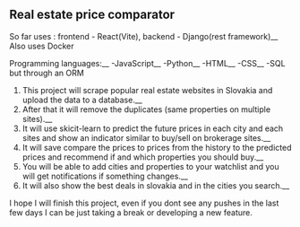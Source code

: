 ## Real estate price comparator

So far uses : frontend - React(Vite), backend - Django(rest framework)__
Also uses Docker

Programming languages:__
-JavaScript__
-Python__
-HTML__
-CSS__
-SQL but through an ORM

1. This project will scrape popular real estate websites in Slovakia and upload the data to a database.__
2. After that it will remove the duplicates (same properties on multiple sites).__
3. It will use skicit-learn to predict the future prices in each city and each sites and show an indicator similar to buy/sell on brokerage sites.__
4. It will save compare the prices to prices from the history to the predicted prices and recommend if and which properties you should buy.__
5. You will be able to add cities and properties to your watchlist and you will get notifications if something changes.__
6. It will also show the best deals in slovakia and in the cities you search.__

I hope I will finish this project, even if you dont see any pushes in the last few days I can be just taking a break or developing a new feature.